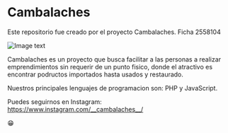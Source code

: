# Cambalaches
Este repositorio fue creado por el proyecto Cambalaches. Ficha 2558104
<br>

![Image text](https://raw.githubusercontent.com/Hol1sPruev4Sen4/Prueba1/master/CAMBALACHES.png)

Cambalaches es un proyecto que busca facilitar a las personas a realizar emprendimientos sin requerir de un punto fisico, 
donde el atractivo es encontrar podructos importados hasta usados y restaurado. 

Nuestros principales lenguajes de programacion son: PHP y JavaScript.

Puedes seguirnos en Instagram: https://www.instagram.com/__cambalaches__/

😁
